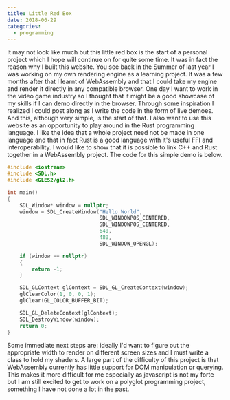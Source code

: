 ```yaml
---
title: Little Red Box
date: 2018-06-29
categories:
  - programming
---
```


It may not look like much but this little red box is the start of a personal project which I hope will continue on for quite some time. It was in fact the reason why I built this website. You see back in the Summer of last year I was working on my own rendering engine as a learning project. It was a few months after that I learnt of WebAssembly and that I could take my engine and render it directly in any compatible browser. One day I want to work in the video game industry so I thought that it might be a good showcase of my skills if I can demo directly in the browser. Through some inspiration I realized I could post along as I write the code in the form of live demoes. And this, although very simple, is the start of that. I also want to use this website as an opportunity to play around in the Rust programming language. I like the idea that a whole project need not be made in one language and that in fact Rust is a good language with it's useful FFI and interoperability. I would like to show that it is possible to link C++ and Rust together in a WebAssembly project. The code for this simple demo is below.

<!-- more -->

<canvas id="canvas"></canvas>

<script>
  var Module = {
    canvas: function() {
      var canvas = document.getElementById('canvas');
      return canvas;
    }(),
    locateFile: function(file) {
      return "/scripts" + `/${file}`;
    }
  };
</script>
<script async src="/scripts/lrb.js"></script>

```cpp title="main.cpp" linenums="1"
#include <iostream>
#include <SDL.h>
#include <GLES2/gl2.h>

int main()
{
    SDL_Window* window = nullptr;
    window = SDL_CreateWindow("Hello World",
                              SDL_WINDOWPOS_CENTERED,
                              SDL_WINDOWPOS_CENTERED,
                              640,
                              480,
                              SDL_WINDOW_OPENGL);

    if (window == nullptr)
    {
        return -1;
    }

    SDL_GLContext glContext = SDL_GL_CreateContext(window);
    glClearColor(1, 0, 0, 1);
    glClear(GL_COLOR_BUFFER_BIT);

    SDL_GL_DeleteContext(glContext);
    SDL_DestroyWindow(window);
    return 0;
}
```

Some immediate next steps are: ideally I'd want to figure out the appropriate width to render on different screen sizes and I must write a class to hold my shaders. A large part of the difficulty of this project is that WebAssembly currently has little support for DOM manipulation or querying. This makes it more difficult for me especially as javascript is not my forte but I am still excited to get to work on a polyglot programming project, something I have not done a lot in the past.
